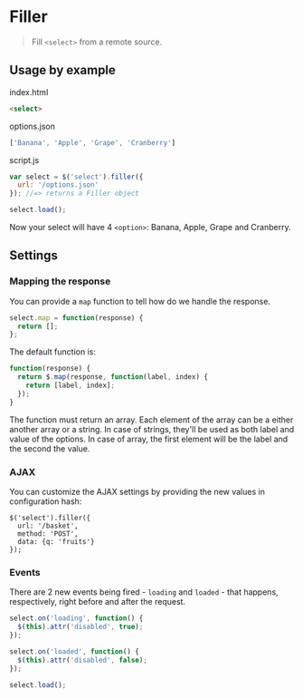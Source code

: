 # Filler

> Fill `<select>` from a remote source.

## Usage by example

index.html
```html
<select>
```

options.json
```javascript
['Banana', 'Apple', 'Grape', 'Cranberry']
```

script.js
```javascript
var select = $('select').filler({
  url: '/options.json'
}); //=> returns a Filler object

select.load();
```

Now your select will have 4 `<option>`: Banana, Apple, Grape and Cranberry.

## Settings

### Mapping the response

You can provide a `map` function to tell how do we handle the response.

```javascript
select.map = function(response) {
  return [];
};
```

The default function is:

```javascript
function(response) {
  return $.map(response, function(label, index) {
    return [label, index];
  });
}
```

The function must return an array. Each element of the array can be a either another array or a string. In case of strings, they'll be used as both label and value of the options. In case of array, the first element will be the label and the second the value.

### AJAX

You can customize the AJAX settings by providing the new values in configuration hash:

```
$('select').filler({
  url: '/basket',
  method: 'POST',
  data: {q: 'fruits'}
});
```

### Events

There are 2 new events being fired - `loading` and `loaded` - that happens, respectively, right before and after the request.

```javascript
select.on('loading', function() {
  $(this).attr('disabled', true);
});

select.on('loaded', function() {
  $(this).attr('disabled', false);
});

select.load();
```
